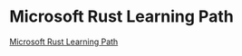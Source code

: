 # Microsoft Rust Learning Path

[Microsoft Rust Learning Path](https://docs.microsoft.com/learn/paths/rust-first-steps/)